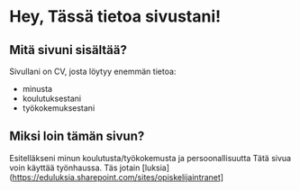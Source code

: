 # Hey, Tässä tietoa sivustani!
## Mitä sivuni sisältää?
Sivullani on CV, josta löytyy enemmän tietoa:
- minusta
- koulutuksestani
- työkokemuksestani
## Miksi loin tämän sivun?
Esitelläkseni minun koulutusta/työkokemusta ja persoonallisuutta Tätä sivua voin käyttää työnhaussa.
Täs jotain [luksia](https://eduluksia.sharepoint.com/sites/opiskelijaintranet]
